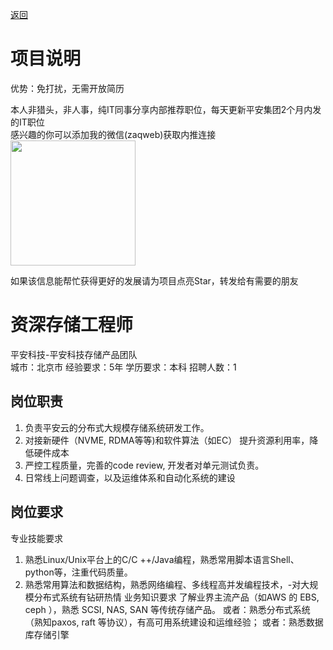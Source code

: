 [返回](../../)

# 项目说明

优势：免打扰，无需开放简历

本人非猎头，非人事，纯IT同事分享内部推荐职位，每天更新平安集团2个月内发的IT职位  
感兴趣的你可以添加我的微信(zaqweb)获取内推连接  
<img src="https://github.com/zaqweb/PA-IT-JOBS/blob/master/WechatICode.jpeg"  height="200" width="200">

如果该信息能帮忙获得更好的发展请为项目点亮Star，转发给有需要的朋友

# 资深存储工程师
平安科技-平安科技存储产品团队  
城市：北京市 经验要求：5年 学历要求：本科  招聘人数：1

## 岗位职责
1. 负责平安云的分布式大规模存储系统研发工作。
2. 对接新硬件（NVME, RDMA等等)和软件算法（如EC） 提升资源利用率，降低硬件成本
3. 严控工程质量，完善的code review, 开发者对单元测试负责。
4. 日常线上问题调查，以及运维体系和自动化系统的建设

## 岗位要求
专业技能要求
1. 熟悉Linux/Unix平台上的C/C ++/Java编程，熟悉常用脚本语言Shell、python等，注重代码质量。
2. 熟悉常用算法和数据结构，熟悉网络编程、多线程高并发编程技术，-对大规模分布式系统有钻研热情
业务知识要求
了解业界主流产品（如AWS 的 EBS, ceph ），熟悉 SCSI, NAS, SAN 等传统存储产品。
或者：熟悉分布式系统（熟知paxos, raft 等协议），有高可用系统建设和运维经验；
或者：熟悉数据库存储引擎




